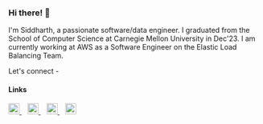 ### Hi there! 👋

I'm Siddharth, a passionate software/data engineer. I graduated from the School of Computer Science at Carnegie Mellon University in Dec'23. I am currently working at AWS as a Software Engineer on the Elastic Load Balancing Team.

Let's connect -

#### Links
<a href="https://www.linkedin.com/in/sidpy/">
    <img alt="Siddharth's LinkedIn" width="22px" src="https://www.svgrepo.com/show/157006/linkedin.svg" />
</a>
&nbsp;&nbsp; 
<a href="https://brilliant.org/profile/siddharth-7glmi8/">
    <img alt="Siddharth's Brilliant" width="22px" src="https://upload.wikimedia.org/wikipedia/commons/thumb/9/9e/Brilliant_%28website%29_Logo.svg/240px-Brilliant_%28website%29_Logo.svg.png" />
</a>
&nbsp;&nbsp; 
<a href="https://leetcode.com/thiswaytoriver/">
<img alt="Siddharth's LeetCode" width="22px" src="https://leetcode.com/_next/static/images/default_banner_logo-90cb5e77d853b670530efd537a90cdcc.svg" />
</a>   
&nbsp;&nbsp;
<a href="https://www.duolingo.com/profile/sidb101">
<img alt="Siddharth's Duolingo" width="22px" src="https://cdn.rcd.gg/PreMiD/websites/D/Duolingo/assets/logo.png" />
</a>  

<br />
<br />
